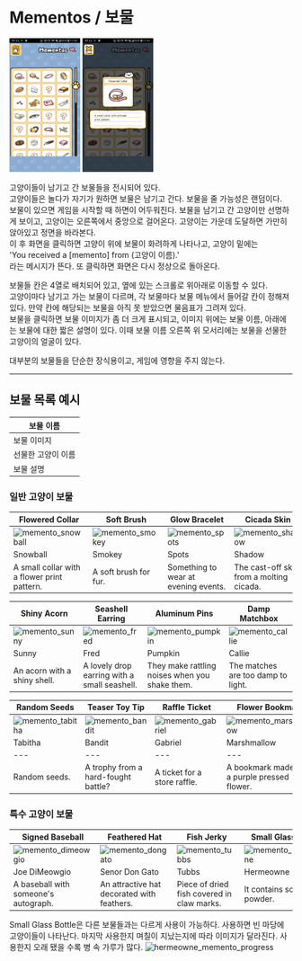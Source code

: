 # Mementos / 보물

<img src="images/mementos_menu.png" width="25%" height="25%"> <img src="images/mementos_menu_selected.png" width="25%" height="25%">

고양이들이 남기고 간 보물들을 전시되어 있다.  
고양이들은 놀다가 자기가 원하면 보물은 남기고 간다. 보물을 줄 가능성은 랜덤이다.  
보물이 있으면 게임을 시작할 때 하면이 어두워진다. 보물을 남기고 간 고양이만 선명하게 보이고, 고양이는 오른쪽에서 중앙으로 걸어온다. 고양이는 가운데 도달하면 가만히 앉아있고 정면을 바라본다.  
이 후 화면을 클릭하면 고양이 위에 보물이 화려하게 나타나고, 고양이 밑에는  
'You received a [memento] from (고양이 이름).'  
라는 메시지가 뜬다. 또 클릭하면 화면은 다시 정상으로 돌아온다.

보물들 칸은 4열로 배치되어 있고, 옆에 있는 스크롤로 위아래로 이동할 수 있다.  
고양이마다 남기고 가는 보물이 다르며, 각 보물마다 보물 메뉴에서 들어갈 칸이 정해져 있다. 만약 칸에 해당되는 보물을 아직 못 받았으면 물음표가 그려져 있다.  
보물을 클릭하면 보물 이미지가 좀 더 크게 표시되고, 이미지 위에는 보물 이름, 아래에는 보물에 대한 짧은 설명이 있다. 이때 보물 이름 오른쪽 위 모서리에는 보물을 선물한 고양이의 얼굴이 있다.

대부분의 보물들을 단순한 장식용이고, 게임에 영향을 주지 않는다.

* * *

## 보물 목록 예시

| 보물 이름 |
| --- |  
| 보물 이미지 |  
| 선물한 고양이 이름 |  
| 보물 설명 |

### 일반 고양이 보물

| Flowered Collar | Soft Brush | Glow Bracelet | Cicada Skin |  
| --- | --- | --- | --- |
| ![memento_snowball][memento_snowball] | ![memento_smokey][memento_smokey] | ![memento_spots][memento_spots] | ![memento_shadow][memento_shadow] |  
| Snowball | Smokey | Spots | Shadow |  
| A small collar with a flower print pattern. | A soft brush for fur. | Something to wear at evening events. | The cast-off skin from a molting cicada. |

| Shiny Acorn | Seashell Earring | Aluminum Pins | Damp Matchbox |  
| --- | --- | --- | --- |
| ![memento_sunny][memento_sunny] | ![memento_fred][memento_fred] | ![memento_pumpkin][memento_pumpkin] | ![memento_callie][memento_callie] |  
| Sunny | Fred | Pumpkin | Callie |  
| An acorn with a shiny shell. | A lovely drop earring with a small seashell. | They make rattling noises when you shake them. | The matches are too damp to light. |

| Random Seeds | Teaser Toy Tip | Raffle Ticket | Flower Bookmark |  
| --- | --- | --- | --- |
| ![memento_tabitha][memento_tabitha] | ![memento_bandit][memento_bandit] | ![memento_gabriel][memento_gabriel] | ![memento_marshmallow][memento_marshmallow] |  
| Tabitha | Bandit | Gabriel | Marshmallow |  
| --- | --- | --- | --- |
| Random seeds. | A trophy from a hard-fought battle? | A ticket for a store raffle. | A bookmark made from a purple pressed flower. |

### 특수 고양이 보물

| Signed Baseball | Feathered Hat | Fish Jerky | Small Glass Bottle |  
| --- | --- | --- | --- |
| ![memento_dimeowgio][memento_dimeowgio] | ![memento_dongato][memento_dongato] | ![memento_tubbs][memento_tubbs] | ![memento_hermeowne][memento_hermeowne] |  
| Joe DiMeowgio | Senor Don Gato | Tubbs | Hermeowne |  
| A baseball with someone's autograph. | An attractive hat decorated with feathers. | Piece of dried fish covered in claw marks. | It contains soft, fine powder. |

Small Glass Bottle은 다른 보물들과는 다르게 사용이 가능하다. 사용하면 빈 마당에 고양이들이 나타난다. 마지막 사용한지 며칠이 지났는지에 따라 이미지가 달라진다. 사용한지 오래 됐을 수록 병 속 가루가 많다. 
![hermeowne_memento_progress][hermeowne_memento_progress]


[memento_snowball]: https://vignette.wikia.nocookie.net/nekoatsume/images/2/24/Memento_snowball.png/revision/latest/scale-to-width-down/80?cb=20151108130138
[memento_smokey]: https://vignette.wikia.nocookie.net/nekoatsume/images/c/ce/Memento_smokey.png/revision/latest/scale-to-width-down/80?cb=20151108130406
[memento_spots]: https://vignette.wikia.nocookie.net/nekoatsume/images/5/54/Memento_spots.png/revision/latest/scale-to-width-down/80?cb=20151108130620
[memento_shadow]: https://vignette.wikia.nocookie.net/nekoatsume/images/1/19/Memento_shadow.png/revision/latest/scale-to-width-down/60?cb=20151108130632
[memento_sunny]: https://vignette.wikia.nocookie.net/nekoatsume/images/a/a3/Memento_sunny.png/revision/latest/scale-to-width-down/70?cb=20151108133626
[memento_fred]: https://vignette.wikia.nocookie.net/nekoatsume/images/e/e9/Memento_fred.png/revision/latest/scale-to-width-down/70?cb=20151108134059
[memento_pumpkin]: https://vignette.wikia.nocookie.net/nekoatsume/images/6/6d/Memento_pumpkin.png/revision/latest/scale-to-width-down/80?cb=20151108134033
[memento_callie]: https://vignette.wikia.nocookie.net/nekoatsume/images/1/1f/Memento_callie.png/revision/latest/scale-to-width-down/80?cb=20151108134950
[memento_tabitha]: https://vignette.wikia.nocookie.net/nekoatsume/images/8/86/Memento_tabitha.png/revision/latest/scale-to-width-down/60?cb=20151108135008
[memento_bandit]: https://vignette.wikia.nocookie.net/nekoatsume/images/e/e5/Memento_bandit.png/revision/latest/scale-to-width-down/70?cb=20151108135024
[memento_gabriel]: https://vignette.wikia.nocookie.net/nekoatsume/images/f/f1/Memento_gabriel.png/revision/latest/scale-to-width-down/80?cb=20151108135100
[memento_marshmallow]: https://vignette.wikia.nocookie.net/nekoatsume/images/9/99/Memento_marshmallow.png/revision/latest/scale-to-width-down/70?cb=20151108135319
[memento_dimeowgio]:
https://vignette.wikia.nocookie.net/nekoatsume/images/1/15/Memento_joedimeowgio.png/revision/latest/scale-to-width-down/65?cb=20151108151733
[memento_dongato]:
https://vignette.wikia.nocookie.net/nekoatsume/images/6/6e/Memento_Senor_don_gato.png/revision/latest/scale-to-width-down/80?cb=20151111140446
[memento_tubbs]:
https://vignette.wikia.nocookie.net/nekoatsume/images/f/fa/Memento_tubbs.png/revision/latest/scale-to-width-down/80?cb=20151111135042
[memento_hermeowne]:
https://vignette.wikia.nocookie.net/nekoatsume/images/d/db/Memento_Hermeowne.png/revision/latest/scale-to-width-down/75?cb=20170723105621
[hermeowne_memento_progress]:
https://vignette.wikia.nocookie.net/nekoatsume/images/e/ea/Memento_Hermeowne2.png/revision/latest?cb=20170727152957